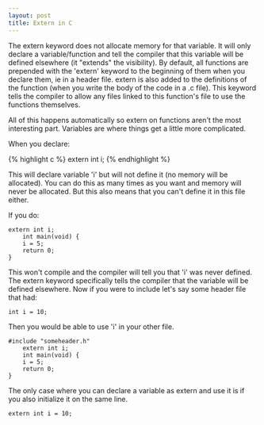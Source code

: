 ```yaml
---
layout: post
title: Extern in C
---
```


The extern keyword does not allocate memory for that variable. It will only declare a variable/function and tell the compiler that this variable will be defined elsewhere (it "extends" the visibility). By default, all functions are prepended with the 'extern' keyword to the beginning of them when you declare them, ie in a header file. extern is also added to the definitions of the function (when you write the body of the code in a .c file). This keyword tells the compiler to allow any files linked to this function's file to use the functions themselves.

All of this happens automatically so extern on functions aren't the most interesting part. Variables are where things get a little more complicated.

When you declare:

{% highlight c %}
extern int i;
{% endhighlight %}

This will declare variable 'i' but will not define it (no memory will be allocated). You can do this as many times as you want and memory will never be allocated. But this also means that you can't define it in this file either.

If you do:
<pre class="lang-c"><code>extern int i;
    int main(void) {
    i = 5;
    return 0;
}</code></pre>
<p>This won't compile and the compiler will tell you that 'i' was never defined. The extern keyword specifically tells the compiler that the variable will be defined elsewhere. Now if you were to include let's say some header file that had:</p>
<pre class="lang-c"><code>int i = 10;</code></pre>
<p>Then you would be able to use 'i' in your other file.</p>
<pre class="lang-c"><code>#include "someheader.h"
    extern int i;
    int main(void) {
    i = 5;
    return 0;
}</code></pre>
<p>The only case where you can declare a variable as extern and use it is if you also initialize it on the same line.</p>
<pre class="lang-c"><code>extern int i = 10;</code></pre>
